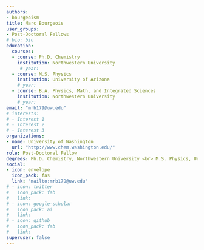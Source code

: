 ```yaml
---
authors:
- bourgeoism
title: Marc Bourgeois
user_groups:
- Post-Doctoral Fellows
# bio: bio
education:
  courses:
  - course: Ph.D. Chemistry
    institution: Northwestern University
     # year:
  - course: M.S. Physics
    institution: University of Arizona
    # year:
  - course: B.A. Physics, Math, and Integrated Sciences
    institution: Northwestern University
    # year:
email: "mrb179@uw.edu"
# interests:
# - Interest 1
# - Interest 2
# - Interest 3
organizations:
- name: University of Washington 
  url: "http://www.chem.washington.edu/"
role: Post-Doctoral Fellow
degrees: Ph.D. Chemistry, Northwestern University <br> M.S. Physics, University of Arizona <br> B.A. Physics, Math, and Integrated Sciences, Northwestern University 
social:
- icon: envelope
  icon_pack: fas
  link: 'mailto:mrb179@uw.edu'
# - icon: twitter
#   icon_pack: fab
#   link: 
# - icon: google-scholar
#   icon_pack: ai
#   link: 
# - icon: github
#   icon_pack: fab
#   link: 
superuser: false
---
```



